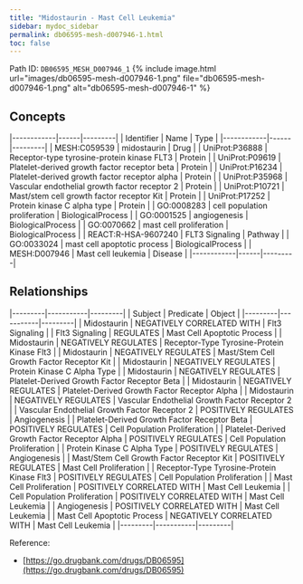 ```yaml
---
title: "Midostaurin - Mast Cell Leukemia"
sidebar: mydoc_sidebar
permalink: db06595-mesh-d007946-1.html
toc: false 
---
```



Path ID: `DB06595_MESH_D007946_1`
{% include image.html url="images/db06595-mesh-d007946-1.png" file="db06595-mesh-d007946-1.png" alt="db06595-mesh-d007946-1" %}

## Concepts

|------------|------|---------|
| Identifier | Name | Type    |
|------------|------|---------|
| MESH:C059539 | midostaurin | Drug |
| UniProt:P36888 | Receptor-type tyrosine-protein kinase FLT3 | Protein |
| UniProt:P09619 | Platelet-derived growth factor receptor beta | Protein |
| UniProt:P16234 | Platelet-derived growth factor receptor alpha | Protein |
| UniProt:P35968 | Vascular endothelial growth factor receptor 2 | Protein |
| UniProt:P10721 | Mast/stem cell growth factor receptor Kit | Protein |
| UniProt:P17252 | Protein kinase C alpha type | Protein |
| GO:0008283 | cell population proliferation | BiologicalProcess |
| GO:0001525 | angiogenesis | BiologicalProcess |
| GO:0070662 | mast cell proliferation | BiologicalProcess |
| REACT:R-HSA-9607240 | FLT3 Signaling | Pathway |
| GO:0033024 | mast cell apoptotic process | BiologicalProcess |
| MESH:D007946 | Mast cell leukemia | Disease |
|------------|------|---------|

## Relationships

|---------|-----------|---------|
| Subject | Predicate | Object  |
|---------|-----------|---------|
| Midostaurin | NEGATIVELY CORRELATED WITH | Flt3 Signaling |
| Flt3 Signaling | REGULATES | Mast Cell Apoptotic Process |
| Midostaurin | NEGATIVELY REGULATES | Receptor-Type Tyrosine-Protein Kinase Flt3 |
| Midostaurin | NEGATIVELY REGULATES | Mast/Stem Cell Growth Factor Receptor Kit |
| Midostaurin | NEGATIVELY REGULATES | Protein Kinase C Alpha Type |
| Midostaurin | NEGATIVELY REGULATES | Platelet-Derived Growth Factor Receptor Beta |
| Midostaurin | NEGATIVELY REGULATES | Platelet-Derived Growth Factor Receptor Alpha |
| Midostaurin | NEGATIVELY REGULATES | Vascular Endothelial Growth Factor Receptor 2 |
| Vascular Endothelial Growth Factor Receptor 2 | POSITIVELY REGULATES | Angiogenesis |
| Platelet-Derived Growth Factor Receptor Beta | POSITIVELY REGULATES | Cell Population Proliferation |
| Platelet-Derived Growth Factor Receptor Alpha | POSITIVELY REGULATES | Cell Population Proliferation |
| Protein Kinase C Alpha Type | POSITIVELY REGULATES | Angiogenesis |
| Mast/Stem Cell Growth Factor Receptor Kit | POSITIVELY REGULATES | Mast Cell Proliferation |
| Receptor-Type Tyrosine-Protein Kinase Flt3 | POSITIVELY REGULATES | Cell Population Proliferation |
| Mast Cell Proliferation | POSITIVELY CORRELATED WITH | Mast Cell Leukemia |
| Cell Population Proliferation | POSITIVELY CORRELATED WITH | Mast Cell Leukemia |
| Angiogenesis | POSITIVELY CORRELATED WITH | Mast Cell Leukemia |
| Mast Cell Apoptotic Process | NEGATIVELY CORRELATED WITH | Mast Cell Leukemia |
|---------|-----------|---------|

Reference: 
  - [https://go.drugbank.com/drugs/DB06595](https://go.drugbank.com/drugs/DB06595)

